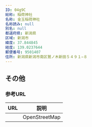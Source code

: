 ```yaml
---
ID: 04g9C
総称: 稲荷神社
名称: 金玉稲荷神社
名称読み: null
別名: null
都道府県: 新潟県
区域: 新潟市
緯度: 37.844845
経度: 139.0237644
郵便番号: 9501407
住所: 新潟県新潟市南区鷲ノ木新田５４９１−８
---
```


## その他

### 参考URL

| URL | 説明          |
| --- | ------------- |
|     | OpenStreetMap |
